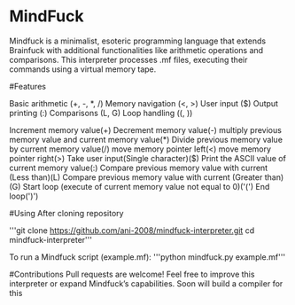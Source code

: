 # MindFuck
Mindfuck is a minimalist, esoteric programming language that extends Brainfuck with additional functionalities like arithmetic operations and comparisons. This interpreter processes .mf files, executing their commands using a virtual memory tape.

#Features

Basic arithmetic (+, -, *, /)
Memory navigation (<, >)
User input ($)
Output printing (:)
Comparisons (L, G)
Loop handling ((, ))

Increment memory value(+)
Decrement memory value(-)
multiply previous memory value and current memory value(*)
Divide previous memory value by current memory value(/)
move memory pointer left(<)
move memory pointer right(>)
Take user input(Single character)($)
Print the ASCII value of current memory value(:)
Compare previous memory value with current (Less than)(L)
Compare previous memory value with current (Greater than)(G)
Start loop (execute of current memory value not equal to 0)('(')
End loop(')')

#Using 
After cloning repository

'''git clone https://github.com/ani-2008/mindfuck-interpreter.git
cd mindfuck-interpreter'''

To run a Mindfuck script (example.mf):
'''python mindfuck.py example.mf'''

#Contributions
Pull requests are welcome! Feel free to improve this interpreter or expand Mindfuck’s capabilities.
Soon will build a compiler for this
